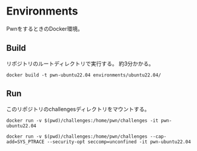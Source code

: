 # Environments

PwnをするときのDocker環境。

## Build

リポジトリのルートディレクトリで実行する。
約3分かかる。

```
docker build -t pwn-ubuntu22.04 environments/ubuntu22.04/
```

## Run

このリポジトリのchallengesディレクトリをマウントする。

```
docker run -v $(pwd)/challenges:/home/pwn/challenges -it pwn-ubuntu22.04 
```

```
docker run -v $(pwd)/challenges:/home/pwn/challenges --cap-add=SYS_PTRACE --security-opt seccomp=unconfined -it pwn-ubuntu22.04 
```
